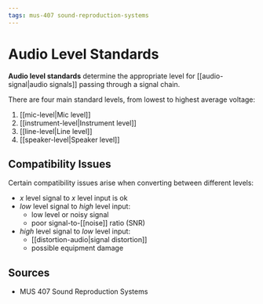 ```yaml
---
tags: mus-407 sound-reproduction-systems
---
```


# Audio Level Standards

**Audio level standards** determine the appropriate level for [[audio-signal|audio signals]] passing through a signal chain.

There are four main standard levels, from lowest to highest average voltage:

1. [[mic-level|Mic level]]
2. [[instrument-level|Instrument level]]
3. [[line-level|Line level]]
4. [[speaker-level|Speaker level]]

## Compatibility Issues

Certain compatibility issues arise when converting between different levels:

- $x$ level signal to $x$ level input is ok
- _low_ level signal to _high_ level input:
  - low level or noisy signal
  - poor signal-to-[[noise]] ratio (SNR)
- _high_ level signal to _low_ level input:
  - [[distortion-audio|signal distortion]]
  - possible equipment damage

## Sources

- MUS 407 Sound Reproduction Systems

